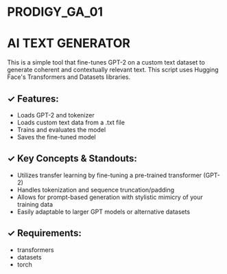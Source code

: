 # PRODIGY_GA_01

# AI TEXT GENERATOR 

This is a simple tool that fine-tunes GPT-2 on a custom text dataset to generate coherent and contextually relevant text.
This script uses Hugging Face's Transformers and Datasets libraries.

## ✓ Features:
- Loads GPT-2 and tokenizer
- Loads custom text data from a .txt file 
- Trains and evaluates the model
- Saves the fine-tuned model

## ✓ Key Concepts & Standouts:
- Utilizes transfer learning by fine-tuning a pre-trained transformer (GPT-2)
- Handles tokenization and sequence truncation/padding
- Allows for prompt-based generation with stylistic mimicry of your training data
- Easily adaptable to larger GPT models or alternative datasets

## ✓ Requirements:
- transformers
- datasets
- torch

